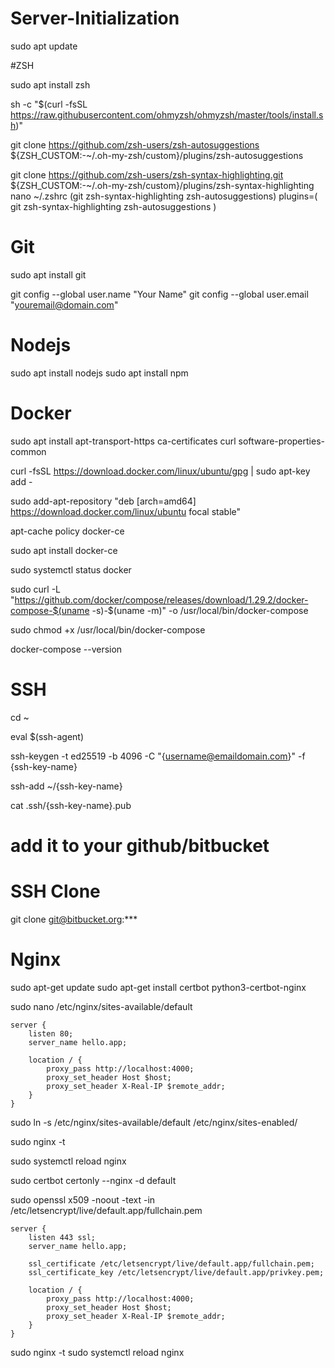 # Server-Initialization

sudo apt update 

#ZSH

sudo apt install zsh

sh -c "$(curl -fsSL https://raw.githubusercontent.com/ohmyzsh/ohmyzsh/master/tools/install.sh)"

git clone https://github.com/zsh-users/zsh-autosuggestions ${ZSH_CUSTOM:-~/.oh-my-zsh/custom}/plugins/zsh-autosuggestions

git clone https://github.com/zsh-users/zsh-syntax-highlighting.git ${ZSH_CUSTOM:-~/.oh-my-zsh/custom}/plugins/zsh-syntax-highlighting
nano ~/.zshrc (git zsh-syntax-highlighting zsh-autosuggestions)
plugins=( 
    git
    zsh-syntax-highlighting
    zsh-autosuggestions
)

# Git
sudo apt install git

git config --global user.name "Your Name"
git config --global user.email "youremail@domain.com"

# Nodejs

sudo apt install nodejs
sudo apt install npm

# Docker

sudo apt install apt-transport-https ca-certificates curl software-properties-common

curl -fsSL https://download.docker.com/linux/ubuntu/gpg | sudo apt-key add -

sudo add-apt-repository "deb [arch=amd64] https://download.docker.com/linux/ubuntu focal stable"

apt-cache policy docker-ce

sudo apt install docker-ce

sudo systemctl status docker

sudo curl -L "https://github.com/docker/compose/releases/download/1.29.2/docker-compose-$(uname -s)-$(uname -m)" -o /usr/local/bin/docker-compose

sudo chmod +x /usr/local/bin/docker-compose

docker-compose --version

# SSH 

cd ~

eval $(ssh-agent)

ssh-keygen -t ed25519 -b 4096 -C "{username@emaildomain.com}" -f {ssh-key-name}

ssh-add ~/{ssh-key-name}

cat .ssh/{ssh-key-name}.pub

# add it to your github/bitbucket

# SSH Clone

git clone git@bitbucket.org:***


# Nginx

sudo apt-get update
sudo apt-get install certbot python3-certbot-nginx

sudo nano /etc/nginx/sites-available/default

```
server {
    listen 80;
    server_name hello.app;

    location / {
        proxy_pass http://localhost:4000;
        proxy_set_header Host $host;
        proxy_set_header X-Real-IP $remote_addr;
    }
}
```

sudo ln -s /etc/nginx/sites-available/default /etc/nginx/sites-enabled/

sudo nginx -t

sudo systemctl reload nginx

sudo certbot certonly --nginx -d default

sudo openssl x509 -noout -text -in /etc/letsencrypt/live/default.app/fullchain.pem

```
server {
    listen 443 ssl;
    server_name hello.app;
    
    ssl_certificate /etc/letsencrypt/live/default.app/fullchain.pem;
    ssl_certificate_key /etc/letsencrypt/live/default.app/privkey.pem;

    location / {
        proxy_pass http://localhost:4000;
        proxy_set_header Host $host;
        proxy_set_header X-Real-IP $remote_addr;
    }
}
```


sudo nginx -t
sudo systemctl reload nginx


